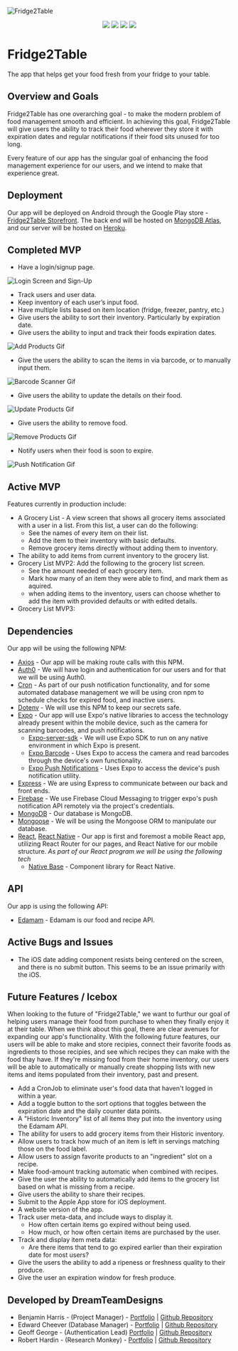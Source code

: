 ![Fridge2Table](./client/assets/fridge2table_logo.png)

<p align='center'>
    <img src='https://img.shields.io/badge/Build-Passing-brightgreen' />
    <img src='https://img.shields.io/badge/Version-1.0.1-blue' />
    <img src='https://img.shields.io/badge/Contributors-4-blue' />
    <img src='https://img.shields.io/badge/Platforms-Android | iOS-lightgray' />
</p>

# Fridge2Table

The app that helps get your food fresh from your fridge to your table.

## Overview and Goals

Fridge2Table has one overarching goal - to make the modern problem of food management smooth and efficient. In achieving this goal, Fridge2Table will give users the ability to track their food wherever they store it with expiration dates and regular notifications if their food sits unused for too long.

Every feature of our app has the singular goal of enhancing the food management experience for our users, and we intend to make that experience great.

## Deployment

Our app will be deployed on Android through the Google Play store - [Fridge2Table Storefront](https://play.google.com/store/apps/details?id=com.dreamteamdesigns.fridge2table). The back end will be hosted on [MongoDB Atlas](https://www.mongodb.com/cloud/atlas), and our server will be hosted on [Heroku](https://www.heroku.com/).

## Completed MVP

- Have a login/signup page.

![Login Screen and Sign-Up](./readmegifs/login.gif)

- Track users and user data.
- Keep inventory of each user’s input food.
- Have multiple lists based on item location (fridge, freezer, pantry, etc.)
- Give users the ability to sort their inventory. Particularly by expiration date.
- Give users the ability to input and track their foods expiration dates.

![Add Products Gif](./readmegifs/add_product.gif)

- Give the users the ability to scan the items in via barcode, or to manually input them.

![Barcode Scanner Gif](./readmegifs/product_scan.gif)

- Give users the ability to update the details on their food.

![Update Products Gif](./readmegifs/update_product.gif)

- Give users the ability to remove food.

![Remove Products Gif](./readmegifs/delete_product.gif)

- Notify users when their food is soon to expire.

![Push Notification Gif](./readmegifs/push_notification.gif)

## Active MVP

Features currently in production include:

- A Grocery List - A view screen that shows all grocery items associated with a user in a list. From this list, a user can do the following:
  - See the names of every item on their list.
  - Add the item to their inventory with basic defaults.
  - Remove grocery items directly without adding them to inventory.
- The ability to add items from current inventory to the grocery list.
- Grocery List MVP2: Add the following to the grocery list screen.
  - See the amount needed of each grocery item.
  - Mark how many of an item they were able to find, and mark them as aquired.
  - when adding items to the inventory, users can choose whether to add the item with provided defaults or with edited details.
- Grocery List MVP3:

## Dependencies

Our app will be using the following NPM:

- [Axios](https://www.npmjs.com/package/axios) - Our app will be making route calls with this NPM.
- [Auth0](https://auth0.com/) - We will have login and authentication for our users and for that we will be using Auth0.
- [Cron](https://www.npmjs.com/package/cron) - As part of our push notification functionality, and for some automated database management we will be using cron npm to schedule checks for expired food, and inactive users.
- [Dotenv](https://www.npmjs.com/package/dotenv) - We will use this NPM to keep our secrets safe.
- [Expo](https://expo.io/) - Our app will use Expo's native libraries to access the technology already present within the mobile device, such as the camera for scanning barcodes, and push notifications.
  - [Expo-server-sdk](https://github.com/expo/expo-server-sdk-node) - We will use Expo SDK to run on any native environment in which Expo is present.
  - [Expo Barcode](https://docs.expo.io/versions/latest/sdk/bar-code-scanner/) - Uses Expo to access the camera and read barcodes through the device's own functionality.
  - [Expo Push Notifications](https://docs.expo.io/versions/latest/guides/push-notifications/) - Uses Expo to access the device's push notification utility.
- [Express](https://www.npmjs.com/package/express) - We are using Express to communicate between our back and front ends.
- [Firebase](https://firebase.google.com/) - We use Firebase Cloud Messaging to trigger expo's push notification API remotely via the project's credentials.
- [MongoDB](https://www.npmjs.com/package/mongodb) - Our database is MongoDB.
- [Mongoose](https://www.npmjs.com/package/mongoose) - We will be using the Mongoose ORM to manipulate our database.
- [React](https://reactjs.org/), [React Native](https://facebook.github.io/react-native/) - Our app is first and foremost a mobile React app, utilizing React Router for our pages, and React Native for our mobile structure.
  _As part of our React program we will be using the following tech_
  - [Native Base](https://nativebase.io/) - Component library for React Native.

## API

Our app is using the following API:

- [Edamam](https://developer.edamam.com/) - Edamam is our food and recipe API.

## Active Bugs and Issues

- The iOS date adding component resists being centered on the screen, and there is no submit button. This seems to be an issue primarily with the iOS.

## Future Features / Icebox

When looking to the future of "Fridge2Table," we want to furthur our goal of helping users manage their food from purchase to when they finally enjoy it at their table. When we think about this goal, there are clear avenues for expanding our app's functionality. With the following future features, our users will be able to make and store recipies, connect their favorite foods as ingredients to those recipies, and see which recipes they can make with the food thay have. If they're missing food from their home inventory, our users will be able to automatically or manually create shopping lists with new items and items populated from their inventory, past and present.

- Add a CronJob to eliminate user's food data that haven't logged in within a year.
- Add a toggle button to the sort options that toggles between the expiration date and the daily counter data points.
- A "Historic Inventory" list of all items they put into the inventory using the Edamam API.
- The ability for users to add grocery items from their Historic inventory.
- Allow users to track how much of an item is left in servings matching those on the food label.
- Allow users to assign favorite products to an "ingredient" slot on a recipe.
- Make food-amount tracking automatic when combined with recipes.
- Give the user the ability to automatically add items to the grocery list based on what is missing from a recipe.
- Give users the ability to share their recipes.
- Submit to the Apple App store for iOS deployment.
- A website version of the app.
- Track user meta-data, and include ways to display it.
  - How often certain items go expired without being used.
  - How much, or how often certain items are purchased by the user.
- Track and display item meta data:
  - Are there items that tend to go expired earlier than their expiration date for most users?
- Give the users the ability to add a ripeness or freshness quality to their produce.
- Give the user an expiration window for fresh produce.

## Developed by DreamTeamDesigns

- Benjamin Harris - (Project Manager) - [Portfolio](https://dreadpipe.github.io/v2) | [Github Repository](https://github.com/Dreadpipe)
- Edward Cheever (Database Manager) - [Portfolio](https://edwardcheever.herokuapp.com/) | [Github Repository](https://github.com/Druidan)
- Geoff George - (Authentication Lead) [Portfolio](http://www.geoffdgeorge.com/) | [Github Repository](https://github.com/geoffdgeorge)
- Robert Hardin - (Research Monkey) - [Portfolio](https://rhardin94.github.io/) | [Github Repository](https://github.com/Rhardin94)
